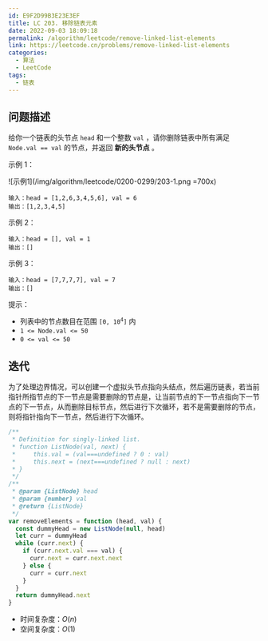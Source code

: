 ```yaml
---
id: E9F2D99B3E23E3EF
title: LC 203. 移除链表元素
date: 2022-09-03 18:09:18
permalink: /algorithm/leetcode/remove-linked-list-elements
link: https://leetcode.cn/problems/remove-linked-list-elements
categories:
  - 算法
  - LeetCode
tags:
  - 链表
---
```


<Level :type='1'/>

## 问题描述

给你一个链表的头节点 `head` 和一个整数 `val` ，请你删除链表中所有满足 `Node.val == val` 的节点，并返回 **新的头节点** 。

示例 1：

![示例1](/img/algorithm/leetcode/0200-0299/203-1.png =700x)

```text
输入：head = [1,2,6,3,4,5,6], val = 6
输出：[1,2,3,4,5]
```

示例 2：

```text
输入：head = [], val = 1
输出：[]
```

示例 3：

```text
输入：head = [7,7,7,7], val = 7
输出：[]
```

提示：

- 列表中的节点数目在范围 <code>[0, 10<sup>4</sup>]</code> 内
- `1 <= Node.val <= 50`
- `0 <= val <= 50`

## 迭代

为了处理边界情况，可以创建一个虚拟头节点指向头结点，然后遍历链表，若当前指针所指节点的下一节点是需要删除的节点是，让当前节点的下一节点指向下一节点的下一节点，从而删除目标节点，然后进行下次循环，若不是需要删除的节点，则将指针指向下一节点，然后进行下次循环。

```javascript
/**
 * Definition for singly-linked list.
 * function ListNode(val, next) {
 *     this.val = (val===undefined ? 0 : val)
 *     this.next = (next===undefined ? null : next)
 * }
 */
/**
 * @param {ListNode} head
 * @param {number} val
 * @return {ListNode}
 */
var removeElements = function (head, val) {
  const dummyHead = new ListNode(null, head)
  let curr = dummyHead
  while (curr.next) {
    if (curr.next.val === val) {
      curr.next = curr.next.next
    } else {
      curr = curr.next
    }
  }
  return dummyHead.next
}
```

- 时间复杂度：$O(n)$
- 空间复杂度：$O(1)$
